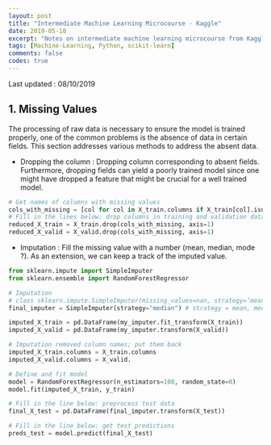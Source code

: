 ```yaml
---
layout: post
title: "Intermediate Machine Learning Microcourse - Kaggle"
date: 2019-05-10
excerpt: "Notes on intermediate machine learning microcourse from Kaggle"
tags: [Machine-Learning, Python, scikit-learn]
comments: false
codes: true
---
```

Last updated : 08/10/2019

## 1. Missing Values
The processing of raw data is necessary to ensure the model is trained properly, one of the common problems is the absence of data in certain fields. This section addresses various methods to address the absent data.
  * Dropping the column : Dropping column corresponding to absent fields. Furthermore, dropping fields can yield a poorly trained model since one might have dropped a feature that might be crucial for a well trained model.

```Python
# Get names of columns with missing values
cols_with_missing = [col for col in X_train.columns if X_train[col].isnull().any()]
# Fill in the lines below: drop columns in training and validation data
reduced_X_train = X_train.drop(cols_with_missing, axis=1)
reduced_X_valid = X_valid.drop(cols_with_missing, axis=1)
```

  * Imputation : Fill the missing value with a number (mean, median, mode ?). As an extension, we can keep a track of the imputed value.

```Python
from sklearn.impute import SimpleImputer
from sklearn.ensemble import RandomForestRegressor

# Imputation
# class sklearn.impute.SimpleImputer(missing_values=nan, strategy=’mean’, fill_value=None, verbose=0, copy=True, add_indicator=False)
final_imputer = SimpleImputer(strategy="median") # strategy = mean, median, most_frequent, constant

imputed_X_train = pd.DataFrame(my_imputer.fit_transform(X_train))
imputed_X_valid = pd.DataFrame(my_imputer.transform(X_valid))

# Imputation removed column names; put them back
imputed_X_train.columns = X_train.columns
imputed_X_valid.columns = X_valid.

# Define and fit model
model = RandomForestRegressor(n_estimators=100, random_state=0)
model.fit(imputed_X_train, y_train)

# Fill in the line below: preprocess test data
final_X_test = pd.DataFrame(final_imputer.transform(X_test))

# Fill in the line below: get test predictions
preds_test = model.predict(final_X_test)
```
